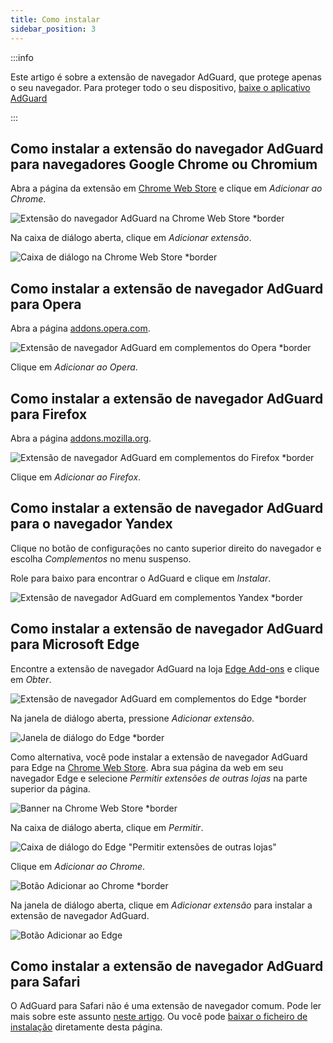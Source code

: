 ```yaml
---
title: Como instalar
sidebar_position: 3
---
```


:::info

Este artigo é sobre a extensão de navegador AdGuard, que protege apenas o seu navegador. Para proteger todo o seu dispositivo, [baixe o aplicativo AdGuard](https://agrd.io/download-kb-adblock)

:::

## Como instalar a extensão do navegador AdGuard para navegadores Google Chrome ou Chromium

Abra a página da extensão em [Chrome Web Store](https://agrd.io/extension_chrome) e clique em *Adicionar ao Chrome*.

![Extensão do navegador AdGuard na Chrome Web Store *border](https://cdn.adtidy.org/content/Kb/ad_blocker/browser_extension/ad_blocker_browser_extension_chrome.png)

Na caixa de diálogo aberta, clique em *Adicionar extensão*.

![Caixa de diálogo na Chrome Web Store *border](https://cdn.adtidy.org/content/Kb/ad_blocker/browser_extension/ad_blocker_browser_extension_chrome1.png)

## Como instalar a extensão de navegador AdGuard para Opera

Abra a página [addons.opera.com](https://agrd.io/extension_opera).

![Extensão de navegador AdGuard em complementos do Opera *border](https://cdn.adtidy.org/content/Kb/ad_blocker/browser_extension/ad_blocker_browser_extension_opera.png)

Clique em *Adicionar ao Opera*.

## Como instalar a extensão de navegador AdGuard para Firefox

Abra a página [addons.mozilla.org](https://agrd.io/extension_firefox).

![Extensão de navegador AdGuard em complementos do Firefox *border](https://cdn.adtidy.org/content/Kb/ad_blocker/browser_extension/ad_blocker_browser_extension_firefox.png)

Clique em *Adicionar ao Firefox*.

## Como instalar a extensão de navegador AdGuard para o navegador Yandex

Clique no botão de configurações no canto superior direito do navegador e escolha *Complementos* no menu suspenso.

Role para baixo para encontrar o AdGuard e clique em *Instalar*.

![Extensão de navegador AdGuard em complementos Yandex *border](https://cdn.adtidy.org/content/Kb/ad_blocker/browser_extension/ad_blocker_browser_extension_yandex.png)

## Como instalar a extensão de navegador AdGuard para Microsoft Edge

Encontre a extensão de navegador AdGuard na loja [Edge Add-ons](https://agrd.io/extension_edge) e clique em *Obter*.

![Extensão de navegador AdGuard em complementos do Edge *border](https://cdn.adtidy.org/content/Kb/ad_blocker/browser_extension/ad_blocker_browser_extension_edge.png)

Na janela de diálogo aberta, pressione *Adicionar extensão*.

![Janela de diálogo do Edge *border](https://cdn.adtidy.org/content/Kb/ad_blocker/browser_extension/ad_blocker_browser_extension_edge1.png)

Como alternativa, você pode instalar a extensão de navegador AdGuard para Edge na [Chrome Web Store](https://agrd.io/extension_chrome). Abra sua página da web em seu navegador Edge e selecione *Permitir extensões de outras lojas* na parte superior da página.

![Banner na Chrome Web Store *border](https://cdn.adtidy.org/content/Kb/ad_blocker/browser_extension/edge_banner.jpg)

Na caixa de diálogo aberta, clique em *Permitir*.

![Caixa de diálogo do Edge "Permitir extensões de outras lojas"](https://cdn.adtidy.org/content/Kb/ad_blocker/browser_extension/allow_from_stores.jpg)

Clique em *Adicionar ao Chrome*.

![Botão Adicionar ao Chrome *border](https://cdn.adtidy.org/content/Kb/ad_blocker/browser_extension/add_to_chrome.jpg)

Na janela de diálogo aberta, clique em *Adicionar extensão* para instalar a extensão de navegador AdGuard.

![Botão Adicionar ao Edge](https://cdn.adtidy.org/content/Kb/ad_blocker/browser_extension/add_to_edge.jpg)

## Como instalar a extensão de navegador AdGuard para Safari

O AdGuard para Safari não é uma extensão de navegador comum. Pode ler mais sobre este assunto [neste artigo](/adguard-for-safari/features/general). Ou você pode [baixar o ficheiro de instalação](https://agrd.io/safari_release) diretamente desta página.
